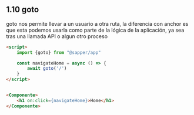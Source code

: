 ## 1.10 goto

goto nos permite llevar a un usuario a otra ruta, la diferencia con
anchor es que esta podemos usarla como parte de la lógica de la
aplicación, ya sea tras una llamada API o algun otro proceso

``` html
<script>
    import {goto} from "@sapper/app"

    const navigateHome = async () => {
        await goto('/')
    }
</script>


<Componente>
    <h1 on:click={navigateHome}>Home</h1>
</Componente>
```

